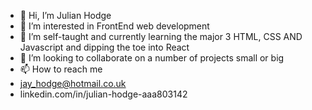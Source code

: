 - 👋 Hi, I’m Julian Hodge
- 👀 I’m interested in FrontEnd web development
- 🌱 I’m self-taught and currently learning the major 3 HTML, CSS AND Javascript and dipping the toe into React
- 💞️ I’m looking to collaborate on a number of projects small or big
- 📫 How to reach me 
- jay_hodge@hotmail.co.uk
- linkedin.com/in/julian-hodge-aaa803142

<!---
jewlz2118/jewlz2118 is a ✨ special ✨ repository because its `README.md` (this file) appears on your GitHub profile.
You can click the Preview link to take a look at your changes.
--->
